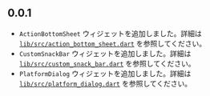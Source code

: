 ## 0.0.1

- `ActionBottomSheet` ウィジェットを追加しました。詳細は [`lib/src/action_bottom_sheet.dart`](lib/src/action_bottom_sheet.dart) を参照してください。
- `CustomSnackBar` ウィジェットを追加しました。詳細は [`lib/src/custom_snack_bar.dart`](lib/src/custom_snack_bar.dart) を参照してください。
- `PlatformDialog` ウィジェットを追加しました。詳細は [`lib/src/platform_dialog.dart`](lib/src/platform_dialog.dart) を参照してください。
